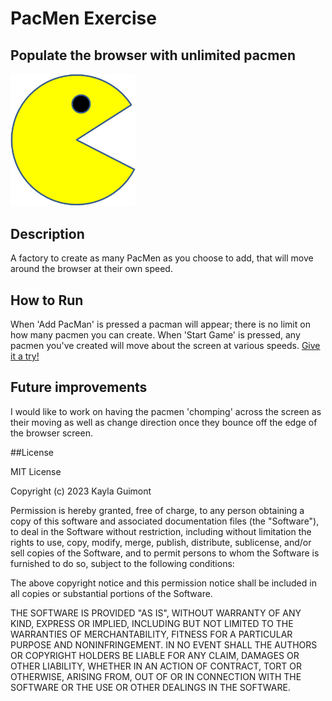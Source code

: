 # PacMen Exercise
## Populate the browser with unlimited pacmen
<img src= "PacMan1.png" width='200'/>

## Description 
A factory to create as many PacMen as you choose to add, that will move around the browser at their own speed.

## How to Run
When 'Add PacMan' is pressed a pacman will appear; there is no limit on how many pacmen you can create. When 'Start Game' is pressed, any pacmen you've created will move about the screen at various speeds.
<a href="https://kayla-day.github.io/PacMen-Exercise/"> Give it a try! </a>

## Future improvements
I would like to work on having the pacmen 'chomping' across the screen as their moving as well as change direction once they bounce off the edge of the browser screen. 

##License 

MIT License

Copyright (c) 2023 Kayla Guimont

Permission is hereby granted, free of charge, to any person obtaining a copy
of this software and associated documentation files (the "Software"), to deal
in the Software without restriction, including without limitation the rights
to use, copy, modify, merge, publish, distribute, sublicense, and/or sell
copies of the Software, and to permit persons to whom the Software is
furnished to do so, subject to the following conditions:

The above copyright notice and this permission notice shall be included in all
copies or substantial portions of the Software.

THE SOFTWARE IS PROVIDED "AS IS", WITHOUT WARRANTY OF ANY KIND, EXPRESS OR
IMPLIED, INCLUDING BUT NOT LIMITED TO THE WARRANTIES OF MERCHANTABILITY,
FITNESS FOR A PARTICULAR PURPOSE AND NONINFRINGEMENT. IN NO EVENT SHALL THE
AUTHORS OR COPYRIGHT HOLDERS BE LIABLE FOR ANY CLAIM, DAMAGES OR OTHER
LIABILITY, WHETHER IN AN ACTION OF CONTRACT, TORT OR OTHERWISE, ARISING FROM,
OUT OF OR IN CONNECTION WITH THE SOFTWARE OR THE USE OR OTHER DEALINGS IN THE
SOFTWARE.


